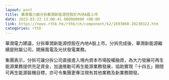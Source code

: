 ```yaml
---
layout: post
title: 華潤電力擬分拆華潤新能源控股於內地A股上市
date: 2023-03-22 13:00:41.000000000 +08:00
link: https://news.rthk.hk/rthk/ch/component/k2/1693060-20230322.htm
categories: rthk
---
```


華潤電力建議，分拆華潤新能源控股在內地A股上市。分拆完成後，華潤新能源繼續是附屬公司，開展風電及光伏發電業務。

集團表示，分拆可讓分拆公司直接進入境內資本市場股權融資，為大力發展可再生能源業務提供充足資金，加速推動可再生能源業務發展，協助實現「十四五」期間可再生能源裝機目標，亦可令集團更專注現有其他業務及新業務開發。
